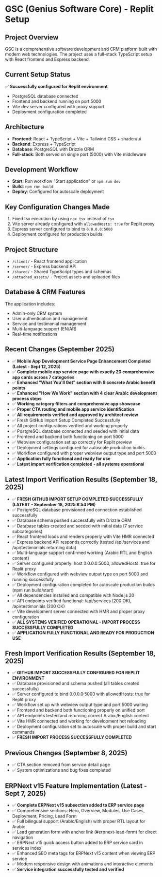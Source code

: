# GSC (Genius Software Core) - Replit Setup

## Project Overview
GSC is a comprehensive software development and CRM platform built with modern web technologies. The project uses a full-stack TypeScript setup with React frontend and Express backend.

## Current Setup Status
✅ **Successfully configured for Replit environment**
- PostgreSQL database connected
- Frontend and backend running on port 5000
- Vite dev server configured with proxy support
- Deployment configuration completed

## Architecture
- **Frontend**: React + TypeScript + Vite + Tailwind CSS + shadcn/ui
- **Backend**: Express + TypeScript
- **Database**: PostgreSQL with Drizzle ORM
- **Full-stack**: Both served on single port (5000) with Vite middleware

## Development Workflow
- **Start**: Run workflow "Start application" or `npm run dev`
- **Build**: `npm run build`
- **Deploy**: Configured for autoscale deployment

## Key Configuration Changes Made
1. Fixed tsx execution by using `npx tsx` instead of `tsx`
2. Vite server already configured with `allowedHosts: true` for Replit proxy
3. Express server configured to bind to `0.0.0.0:5000`
4. Deployment configured for production builds

## Project Structure
- `/client/` - React frontend application
- `/server/` - Express backend API
- `/shared/` - Shared TypeScript types and schemas
- `/attached_assets/` - Project assets and uploaded files

## Database & CRM Features
The application includes:
- Admin-only CRM system
- User authentication and management
- Service and testimonial management
- Multi-language support (EN/AR)
- Real-time notifications

## Recent Changes (September 2025)
- ✅ **Mobile App Development Service Page Enhancement Completed (Latest - Sept 12, 2025)**
- ✅ **Complete mobile app service page with exactly 20 comprehensive app cards across 7 categories**
- ✅ **Enhanced "What You'll Get" section with 8 concrete Arabic benefit points**
- ✅ **Enhanced "How We Work" section with 4 clear Arabic development process steps**
- ✅ **Working category filters and comprehensive app showcase**
- ✅ **Proper CTA routing and mobile app service identification**
- ✅ **All requirements verified and approved by architect review**
- ✅ Fresh GitHub Import Setup Completed Successfully
- ✅ All project configurations verified and working properly
- ✅ PostgreSQL database connected and seeded with initial data
- ✅ Frontend and backend both functioning on port 5000
- ✅ Webview configuration set up correctly for Replit preview
- ✅ Deployment settings configured for autoscale production builds
- ✅ Workflow configured with proper webview output type and port 5000
- ✅ **Application fully functional and ready for use**
- ✅ **Latest import verification completed - all systems operational**

## Latest Import Verification Results (September 18, 2025)
- ✅ **FRESH GITHUB IMPORT SETUP COMPLETED SUCCESSFULLY (LATEST - September 18, 2025 9:54 PM)**
- ✅ PostgreSQL database provisioned and connection established successfully  
- ✅ Database schema pushed successfully with Drizzle ORM
- ✅ Database tables created and seeded with initial data (7 service subcategories)
- ✅ React frontend loads and renders properly with Vite HMR connected
- ✅ Express backend API responds correctly (tested /api/services and /api/testimonials returning data)
- ✅ Multi-language support confirmed working (Arabic RTL and English content)
- ✅ Server configured properly: host 0.0.0.0:5000, allowedHosts: true for Replit proxy
- ✅ Workflow configured with webview output type on port 5000 and running successfully
- ✅ Deployment configuration completed for autoscale production builds (npm run build/start)
- ✅ All dependencies installed and compatible with Node.js 20
- ✅ API endpoints verified functional: /api/services (200 OK), /api/testimonials (200 OK)
- ✅ Vite development server connected with HMR and proper proxy configuration
- ✅ **ALL SYSTEMS VERIFIED OPERATIONAL - IMPORT PROCESS SUCCESSFULLY COMPLETED**
- ✅ **APPLICATION FULLY FUNCTIONAL AND READY FOR PRODUCTION USE**

## Fresh Import Verification Results (September 18, 2025)
- ✅ **GITHUB IMPORT SUCCESSFULLY CONFIGURED FOR REPLIT ENVIRONMENT**
- ✅ Database provisioned and schema pushed (all tables created successfully)
- ✅ Server configured to bind 0.0.0.0:5000 with allowedHosts: true for Replit proxy
- ✅ Workflow set up with webview output type and port 5000 waiting
- ✅ Frontend and backend both functioning properly on unified port
- ✅ API endpoints tested and returning correct Arabic/English content
- ✅ Vite HMR connected and working for development hot reloading
- ✅ Deployment configuration set to autoscale with proper build and start commands
- ✅ **FRESH IMPORT PROCESS SUCCESSFULLY COMPLETED**

## Previous Changes (September 8, 2025)
- ✅ CTA section removed from service detail page
- ✅ System optimizations and bug fixes completed

## ERPNext v15 Feature Implementation (Latest - Sept 7, 2025)
- ✅ **Complete ERPNext v15 subsection added to ERP service page**
- ✅ Comprehensive sections: Hero, Overview, Modules, Use Cases, Deployment, Pricing, Lead Form
- ✅ Full bilingual support (Arabic/English) with proper RTL layout for Arabic
- ✅ Lead generation form with anchor link (#erpnext-lead-form) for direct navigation
- ✅ ERPNext v15 quick access button added to ERP service card in services index
- ✅ Enhanced SEO meta tags for ERPNext v15 content when viewing ERP service
- ✅ Modern responsive design with animations and interactive elements
- ✅ **Service integration successfully tested and verified**